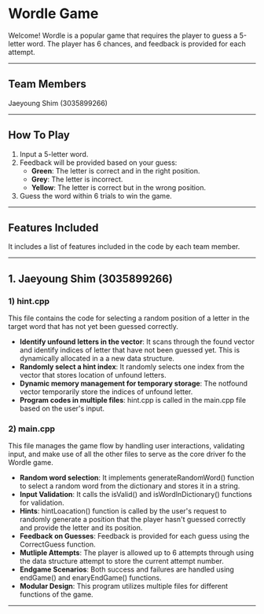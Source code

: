 # Wordle Game

Welcome! Wordle is a popular game that requires the player to guess a 5-letter word. The player has 6 chances, and feedback is provided for each attempt.

---

## Team Members 
Jaeyoung Shim (3035899266) 

---

## How To Play

1. Input a 5-letter word.
2. Feedback will be provided based on your guess:
   - **Green**: The letter is correct and in the right position.
   - **Grey**: The letter is incorrect.
   - **Yellow**: The letter is correct but in the wrong position. 
3. Guess the word within 6 trials to win the game.

---

## Features Included

It includes a list of features included in the code by each team member. 

---

## 1. Jaeyoung Shim (3035899266) 
### 1) hint.cpp

This file contains the code for selecting a random position of a letter in the target word that has not yet been guessed correctly.

* **Identify unfound letters in the vector**: It scans through the found vector and identify indices of letter that have not been guessed yet. This is dynamically allocated in a a new data structure. 
* **Randomly select a hint index**: It randomly selects one index from the vector that stores location of unfound letters.
* **Dynamic memory management for temporary storage**: The notfound vector temporarily store the indices of unfound letter.
* **Program codes in multiple files**: hint.cpp is called in the main.cpp file based on the user's input. 
 
### 2) main.cpp

This file manages the game flow by handling user interactions, validating input, and make use of all the other files to serve as the core driver fo the Wordle game. 

* **Random word selection**: It implements generateRandomWord() function to select a random word from the dictionary and stores it in a string. 
* **Input Validation**: It calls the isValid() and isWordInDictionary() functions for validation.
* **Hints**: hintLoacation() function is called by the user's request to randomly generate a position that the player hasn't guessed correctly and provide the letter and its position.
* **Feedback on Guesses**: Feedback is provided for each guess using the CorrectGuess function.
* **Mutliple Attempts**: The player is allowed up to 6 attempts through using the data structure attempt to store the current attempt number.
* **Endgame Scenarios**: Both success and failures are handled using endGame() and enaryEndGame() functions.
* **Modular Design**: This program utilizes multiple files for different functions of the game. 
  
---


